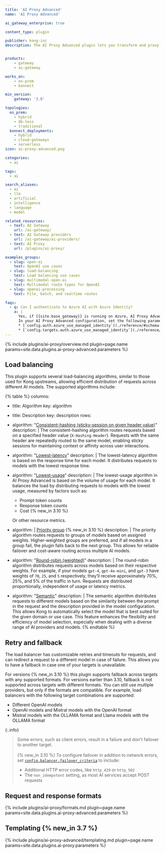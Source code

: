 ```yaml
---
title: 'AI Proxy Advanced'
name: 'AI Proxy Advanced'

ai_gateway_enterprise: true

content_type: plugin

publisher: kong-inc
description: The AI Proxy Advanced plugin lets you transform and proxy requests to multiple AI providers and models at the same time. This lets you set up load balancing between targets.


products:
    - gateway
    - ai-gateway

works_on:
    - on-prem
    - konnect

min_version:
    gateway: '3.8'

topologies:
  on_prem:
    - hybrid
    - db-less
    - traditional
  konnect_deployments:
    - hybrid
    - cloud-gateways
    - serverless
icon: ai-proxy-advanced.png

categories:
  - ai

tags:
  - ai

search_aliases:
  - ai
  - llm
  - artificial
  - intelligence
  - language
  - model

related_resources:
  - text: AI Gateway
    url: /ai-gateway/
  - text: AI Gateway providers
    url: /ai-gateway/ai-providers/
  - text: AI Proxy
    url: /plugins/ai-proxy/

examples_groups:
  - slug: open-ai
    text: OpenAI use cases
  - slug: load-balancing
    text: Load balancing use cases
  - slug: multimodal-open-ai
    text: Multimodal route types for OpenAI
  - slug: openai-processing
    text: File, batch, and realtime routes

faqs:
  - q: Can I authenticate to Azure AI with Azure Identity?
    a: |
      Yes, if {{site.base_gateway}} is running on Azure, AI Proxy Advanced can detect the designated Managed Identity or User-Assigned Identity of that Azure Compute resource, and use it accordingly.
      In your AI Proxy Advanced configuration, set the following parameters:
      * [`config.auth.azure_use_managed_identity`](./reference/#schema--config-targets-auth-azure-use-managed-identity) to `true` to use an Azure-Assigned Managed Identity.
      * [`config.targets.auth.azure_use_managed_identity`](./reference/#schema--config-targets-auth-azure-use-managed-identity) to `true` and an [`config.targets.auth.azure_client_id`](./reference/#schema--config-targets-auth-azure-client-id) to use a User-Assigned Identity.
---
```


{% include plugins/ai-proxy/overview.md plugin=page.name params=site.data.plugins.ai-proxy-advanced.parameters %}

## Load balancing

This plugin supports several load-balancing algorithms, similar to those used for Kong upstreams, allowing efficient distribution of requests across different AI models. The supported algorithms include:

<!--vale off-->
{% table %}
columns:
  - title: Algorithm
    key: algorithm
  - title: Description
    key: description
rows:
  - algorithm: "[Consistent-hashing (sticky-session on given header value)](/plugins/ai-proxy-advanced/examples/consistent-hashing/)"
    description: |
      The consistent-hashing algorithm routes requests based on a specified header value (`X-Hashing-Header`). Requests with the same header are repeatedly routed to the same model, enabling sticky sessions for maintaining context or affinity across user interactions.
  - algorithm: "[Lowest-latency](/plugins/ai-proxy-advanced/examples/lowest-latency/)"
    description: |
      The lowest-latency algorithm is based on the response time for each model. It distributes requests to models with the lowest response time.
  - algorithm: "[Lowest-usage](/plugins/ai-proxy-advanced/examples/lowest-usage/)"
    description: |
      The lowest-usage algorithm in AI Proxy Advanced is based on the volume of usage for each model. It balances the load by distributing requests to models with the lowest usage, measured by factors such as:

      * Prompt token counts
      * Response token counts
      * Cost {% new_in 3.10 %}

      Or other resource metrics.
  - algorithm: |
      [Priority group](/plugins/ai-proxy-advanced/examples/priority/) {% new_in 3.10 %}
    description: |
      The priority algorithm routes requests to groups of models based on assigned weights. Higher-weighted groups are preferred, and if all models in a group fail, the plugin falls back to the next group. This allows for reliable failover and cost-aware routing across multiple AI models.
  - algorithm: "[Round-robin (weighted)](/plugins/ai-proxy-advanced/examples/round-robin/)"
    description: |
      The round-robin algorithm distributes requests across models based on their respective weights. For example, if your models `gpt-4`, `gpt-4o-mini`, and `gpt-3` have weights of `70`, `25`, and `5` respectively, they’ll receive approximately 70%, 25%, and 5% of the traffic in turn. Requests are distributed proportionally, independent of usage or latency metrics.
  - algorithm: "[Semantic](/plugins/ai-proxy-advanced/examples/semantic/)"
    description: |
      The semantic algorithm distributes requests to different models based on the similarity between the prompt in the request and the description provided in the model configuration. This allows Kong to automatically select the model that is best suited for the given domain or use case. This feature enhances the flexibility and efficiency of model selection, especially when dealing with a diverse range of AI providers and models.
{% endtable %}
<!--vale on-->

## Retry and fallback

The load balancer has customizable retries and timeouts for requests, and can redirect a request to a different model in case of failure. This allows you to have a fallback in case one of your targets is unavailable.

For versions {% new_in 3.10 %} this plugin supports fallback across targets with any supported formats.
For versions earlier than 3.10, fallback is not supported across targets with different formats. You can still use multiple providers, but only if the formats are compatible.
For example, load balancers with the following target combinations are supported:
* Different OpenAI models
* OpenAI models and Mistral models with the OpenAI format
* Mistral models with the OLLAMA format and Llama models with the OLLAMA format

{:.info}
> Some errors, such as client errors, result in a failure and don't failover to another target.<br/><br/> {% new_in 3.10 %} To configure failover in addition to network errors, set [`config.balancer.failover_criteria`](/plugins/ai-proxy-advanced/reference/#schema--config-balancer-failover-criteria) to include:
> * Additional HTTP error codes, like `http_429` or `http_502`
> * The `non_idempotent` setting, as most AI services accept POST requests

## Request and response formats
{% include plugins/ai-proxy/formats.md plugin=page.name params=site.data.plugins.ai-proxy-advanced.parameters %}

## Templating {% new_in 3.7 %}

{% include plugins/ai-proxy-advanced/templating.md plugin=page.name params=site.data.plugins.ai-proxy.parameters %}
